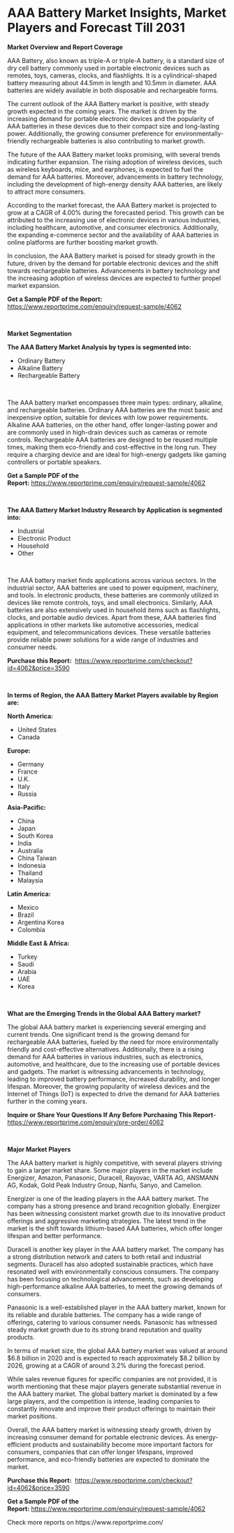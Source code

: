 <p><h1>AAA Battery Market Insights, Market Players and Forecast Till 2031</h1></p><p><strong>Market Overview and Report Coverage</strong></p>
<p><p>AAA Battery, also known as triple-A or triple-A battery, is a standard size of dry cell battery commonly used in portable electronic devices such as remotes, toys, cameras, clocks, and flashlights. It is a cylindrical-shaped battery measuring about 44.5mm in length and 10.5mm in diameter. AAA batteries are widely available in both disposable and rechargeable forms.</p><p>The current outlook of the AAA Battery market is positive, with steady growth expected in the coming years. The market is driven by the increasing demand for portable electronic devices and the popularity of AAA batteries in these devices due to their compact size and long-lasting power. Additionally, the growing consumer preference for environmentally-friendly rechargeable batteries is also contributing to market growth.</p><p>The future of the AAA Battery market looks promising, with several trends indicating further expansion. The rising adoption of wireless devices, such as wireless keyboards, mice, and earphones, is expected to fuel the demand for AAA batteries. Moreover, advancements in battery technology, including the development of high-energy density AAA batteries, are likely to attract more consumers.</p><p>According to the market forecast, the AAA Battery market is projected to grow at a CAGR of 4.00% during the forecasted period. This growth can be attributed to the increasing use of electronic devices in various industries, including healthcare, automotive, and consumer electronics. Additionally, the expanding e-commerce sector and the availability of AAA batteries in online platforms are further boosting market growth.</p><p>In conclusion, the AAA Battery market is poised for steady growth in the future, driven by the demand for portable electronic devices and the shift towards rechargeable batteries. Advancements in battery technology and the increasing adoption of wireless devices are expected to further propel market expansion.</p></p>
<p><strong>Get a Sample PDF of the Report:</strong> <a href="https://www.reportprime.com/enquiry/request-sample/4062">https://www.reportprime.com/enquiry/request-sample/4062</a></p>
<p>&nbsp;</p>
<p><strong>Market Segmentation</strong></p>
<p><strong>The AAA Battery Market Analysis by types is segmented into:</strong></p>
<p><ul><li>Ordinary Battery</li><li>Alkaline Battery</li><li>Rechargeable Battery</li></ul></p>
<p>&nbsp;</p>
<p><p>The AAA battery market encompasses three main types: ordinary, alkaline, and rechargeable batteries. Ordinary AAA batteries are the most basic and inexpensive option, suitable for devices with low power requirements. Alkaline AAA batteries, on the other hand, offer longer-lasting power and are commonly used in high-drain devices such as cameras or remote controls. Rechargeable AAA batteries are designed to be reused multiple times, making them eco-friendly and cost-effective in the long run. They require a charging device and are ideal for high-energy gadgets like gaming controllers or portable speakers.</p></p>
<p><strong>Get a Sample PDF of the Report:</strong>&nbsp;<a href="https://www.reportprime.com/enquiry/request-sample/4062">https://www.reportprime.com/enquiry/request-sample/4062</a></p>
<p>&nbsp;</p>
<p><strong>The AAA Battery Market Industry Research by Application is segmented into:</strong></p>
<p><ul><li>Industrial</li><li>Electronic Product</li><li>Household</li><li>Other</li></ul></p>
<p>&nbsp;</p>
<p><p>The AAA battery market finds applications across various sectors. In the industrial sector, AAA batteries are used to power equipment, machinery, and tools. In electronic products, these batteries are commonly utilized in devices like remote controls, toys, and small electronics. Similarly, AAA batteries are also extensively used in household items such as flashlights, clocks, and portable audio devices. Apart from these, AAA batteries find applications in other markets like automotive accessories, medical equipment, and telecommunications devices. These versatile batteries provide reliable power solutions for a wide range of industries and consumer needs.</p></p>
<p><strong>Purchase this Report:</strong>&nbsp; <a href="https://www.reportprime.com/checkout?id=4062&price=3590">https://www.reportprime.com/checkout?id=4062&price=3590</a></p>
<p>&nbsp;</p>
<p><strong>In terms of Region, the AAA Battery Market Players available by Region are:</strong></p>
<p>
    <p> <strong> North America: </strong>
        <ul>
            <li>United States</li>
            <li>Canada</li>
        </ul>
        </p> 
    <p> <strong> Europe: </strong>
        <ul>
            <li>Germany</li>
            <li>France</li>
            <li>U.K.</li>
            <li>Italy</li>
            <li>Russia</li>
        </ul>
        </p> 
    <p> <strong> Asia-Pacific: </strong>
        <ul>
            <li>China</li>
            <li>Japan</li>
            <li>South Korea</li>
            <li>India</li>
            <li>Australia</li>
            <li>China Taiwan</li>
            <li>Indonesia</li>
            <li>Thailand</li>
            <li>Malaysia</li>
        </ul>
        </p> 
    <p> <strong> Latin America: </strong>
        <ul>
            <li>Mexico</li>
            <li>Brazil</li>
            <li>Argentina Korea</li>
            <li>Colombia</li>
        </ul>
        </p> 
    <p> <strong> Middle East & Africa: </strong>
        <ul>
            <li>Turkey</li>
            <li>Saudi</li>
            <li>Arabia</li>
            <li>UAE</li>
            <li>Korea</li>
        </ul>
    </p>
    </p>
<p>&nbsp;</p>
<p><strong>What are the Emerging Trends in the Global AAA Battery market?</strong></p>
<p><p>The global AAA battery market is experiencing several emerging and current trends. One significant trend is the growing demand for rechargeable AAA batteries, fueled by the need for more environmentally friendly and cost-effective alternatives. Additionally, there is a rising demand for AAA batteries in various industries, such as electronics, automotive, and healthcare, due to the increasing use of portable devices and gadgets. The market is witnessing advancements in technology, leading to improved battery performance, increased durability, and longer lifespan. Moreover, the growing popularity of wireless devices and the Internet of Things (IoT) is expected to drive the demand for AAA batteries further in the coming years.</p></p>
<p><strong>Inquire or Share Your Questions If Any Before Purchasing This Report</strong>- <a href="https://www.reportprime.com/enquiry/pre-order/4062">https://www.reportprime.com/enquiry/pre-order/4062</a></p>
<p>&nbsp;</p>
<p><strong>Major Market Players</strong></p>
<p><p>The AAA battery market is highly competitive, with several players striving to gain a larger market share. Some major players in the market include Energizer, Amazon, Panasonic, Duracell, Rayovac, VARTA AG, ANSMANN AG, Kodak, Gold Peak Industry Group, Nanfu, Sanyo, and Camelion.</p><p>Energizer is one of the leading players in the AAA battery market. The company has a strong presence and brand recognition globally. Energizer has been witnessing consistent market growth due to its innovative product offerings and aggressive marketing strategies. The latest trend in the market is the shift towards lithium-based AAA batteries, which offer longer lifespan and better performance.</p><p>Duracell is another key player in the AAA battery market. The company has a strong distribution network and caters to both retail and industrial segments. Duracell has also adopted sustainable practices, which have resonated well with environmentally conscious consumers. The company has been focusing on technological advancements, such as developing high-performance alkaline AAA batteries, to meet the growing demands of consumers.</p><p>Panasonic is a well-established player in the AAA battery market, known for its reliable and durable batteries. The company has a wide range of offerings, catering to various consumer needs. Panasonic has witnessed steady market growth due to its strong brand reputation and quality products.</p><p>In terms of market size, the global AAA battery market was valued at around $6.8 billion in 2020 and is expected to reach approximately $8.2 billion by 2026, growing at a CAGR of around 3.2% during the forecast period.</p><p>While sales revenue figures for specific companies are not provided, it is worth mentioning that these major players generate substantial revenue in the AAA battery market. The global battery market is dominated by a few large players, and the competition is intense, leading companies to constantly innovate and improve their product offerings to maintain their market positions.</p><p>Overall, the AAA battery market is witnessing steady growth, driven by increasing consumer demand for portable electronic devices. As energy-efficient products and sustainability become more important factors for consumers, companies that can offer longer lifespans, improved performance, and eco-friendly batteries are expected to dominate the market.</p></p>
<p><strong>Purchase this Report:</strong>&nbsp;&nbsp;<a href="https://www.reportprime.com/checkout?id=4062&price=3590">https://www.reportprime.com/checkout?id=4062&price=3590</a></p>
<p></p>
<p><strong>Get a Sample PDF of the Report:</strong>&nbsp;<a href="https://www.reportprime.com/enquiry/request-sample/4062">https://www.reportprime.com/enquiry/request-sample/4062</a></p>
<p>Check more reports on https://www.reportprime.com/</p>